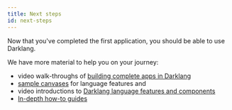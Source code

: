 ```yaml
---
title: Next steps
id: next-steps
---
```


Now that you've completed the first application, you should be able to use
Darklang.

We have more material to help you on your journey:

- video walk-throughs of
  [building complete apps in Darklang](https://www.youtube.com/playlist?list=PLpcgNq_UYVoPU7vi_aDABfEoGqf9bfmP4)
- [sample canvases](/reference/sample-canvases) for language features and
- video introductions to
  [Darklang language features and components](https://www.youtube.com/playlist?list=PLpcgNq_UYVoNZVoPEdqoNVemixjkrye83)
- [In-depth how-to guides](https://docs.darklang.com/category/walk-throughs)
